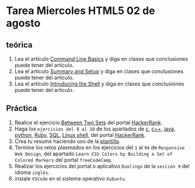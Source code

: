 # Tarea Miercoles HTML5 02 de agosto

## teórica

1. Lea el artículo [Command Line Basics](https://www.theodinproject.com/lessons/foundations-command-line-basics) y diga en clases que conclusiones puede tener del artículo.
2. Lea el artículo [Summary and Setup](https://swcarpentry.github.io/shell-novice/#open-a-new-shell) y diga en clases que conclusiones puede tener del artículo.
3. Lea el artículo [Introducing the Shell](https://swcarpentry.github.io/shell-novice/01-intro.html) y diga en clases que conclusiones puede tener del artículo.

## Práctica

1. Realice el ejercicio [Between Two Sets](https://www.hackerrank.com/challenges/between-two-sets/problem?isFullScreen=false) del portal [HackerRank](https://www.hackerrank.com/dashboard).
2. Haga los `ejercicios del 8 al 10` de los apartados de [c](https://www.hackerrank.com/domains/c), [c++](https://www.hackerrank.com/domains/cpp), [java](https://www.hackerrank.com/domains/java), [python](https://www.hackerrank.com/domains/python), [Ruby](https://www.hackerrank.com/domains/ruby), [SQL](https://www.hackerrank.com/domains/sql), [Linux shell](https://www.hackerrank.com/domains/shell), del portal [HackerRank](https://www.hackerrank.com/dashboard).
3. Crea tu resume haciendo uso de la [plantilla](https://docs.google.com/document/d/1jfUa4HGBDjt2peJPQ0Wg1YhdGkCoSysS6QMT4u8bCic/edit?usp=sharing).
4. Termine los retos plasmados en los ejercicios del `1` al `94` de `Responsive Web Design`, del apartado `Learn CSS Colors by Building a Set of Colored Markers` del portal `freeCodeCamp`.
5. Realizar los ejercicios del portal o aplicativo `Duolingo` de la `sección 9` del idioma `inglés`.
6. instale `VSCode` en el sistema operativo `Xubuntu`.